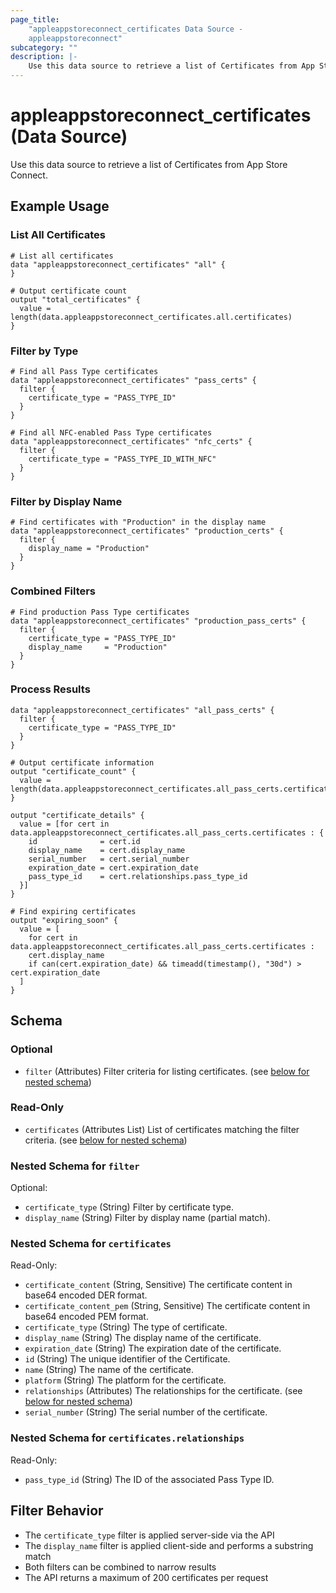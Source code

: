 ```yaml
---
page_title:
    "appleappstoreconnect_certificates Data Source -
    appleappstoreconnect"
subcategory: ""
description: |-
    Use this data source to retrieve a list of Certificates from App Store Connect.
---
```


# appleappstoreconnect_certificates (Data Source)

Use this data source to retrieve a list of Certificates from App Store
Connect.

## Example Usage

### List All Certificates

```hcl
# List all certificates
data "appleappstoreconnect_certificates" "all" {
}

# Output certificate count
output "total_certificates" {
  value = length(data.appleappstoreconnect_certificates.all.certificates)
}
```

### Filter by Type

```hcl
# Find all Pass Type certificates
data "appleappstoreconnect_certificates" "pass_certs" {
  filter {
    certificate_type = "PASS_TYPE_ID"
  }
}

# Find all NFC-enabled Pass Type certificates
data "appleappstoreconnect_certificates" "nfc_certs" {
  filter {
    certificate_type = "PASS_TYPE_ID_WITH_NFC"
  }
}
```

### Filter by Display Name

```hcl
# Find certificates with "Production" in the display name
data "appleappstoreconnect_certificates" "production_certs" {
  filter {
    display_name = "Production"
  }
}
```

### Combined Filters

```hcl
# Find production Pass Type certificates
data "appleappstoreconnect_certificates" "production_pass_certs" {
  filter {
    certificate_type = "PASS_TYPE_ID"
    display_name     = "Production"
  }
}
```

### Process Results

```hcl
data "appleappstoreconnect_certificates" "all_pass_certs" {
  filter {
    certificate_type = "PASS_TYPE_ID"
  }
}

# Output certificate information
output "certificate_count" {
  value = length(data.appleappstoreconnect_certificates.all_pass_certs.certificates)
}

output "certificate_details" {
  value = [for cert in data.appleappstoreconnect_certificates.all_pass_certs.certificates : {
    id              = cert.id
    display_name    = cert.display_name
    serial_number   = cert.serial_number
    expiration_date = cert.expiration_date
    pass_type_id    = cert.relationships.pass_type_id
  }]
}

# Find expiring certificates
output "expiring_soon" {
  value = [
    for cert in data.appleappstoreconnect_certificates.all_pass_certs.certificates :
    cert.display_name
    if can(cert.expiration_date) && timeadd(timestamp(), "30d") > cert.expiration_date
  ]
}
```

<!-- schema generated by tfplugindocs -->

## Schema

### Optional

- `filter` (Attributes) Filter criteria for listing certificates. (see
  [below for nested schema](#nestedatt--filter))

### Read-Only

- `certificates` (Attributes List) List of certificates matching the
  filter criteria. (see
  [below for nested schema](#nestedatt--certificates))

<a id="nestedatt--filter"></a>

### Nested Schema for `filter`

Optional:

- `certificate_type` (String) Filter by certificate type.
- `display_name` (String) Filter by display name (partial match).

<a id="nestedatt--certificates"></a>

### Nested Schema for `certificates`

Read-Only:

- `certificate_content` (String, Sensitive) The certificate content in
  base64 encoded DER format.
- `certificate_content_pem` (String, Sensitive) The certificate content
  in base64 encoded PEM format.
- `certificate_type` (String) The type of certificate.
- `display_name` (String) The display name of the certificate.
- `expiration_date` (String) The expiration date of the certificate.
- `id` (String) The unique identifier of the Certificate.
- `name` (String) The name of the certificate.
- `platform` (String) The platform for the certificate.
- `relationships` (Attributes) The relationships for the certificate.
  (see
  [below for nested schema](#nestedatt--certificates--relationships))
- `serial_number` (String) The serial number of the certificate.

<a id="nestedatt--certificates--relationships"></a>

### Nested Schema for `certificates.relationships`

Read-Only:

- `pass_type_id` (String) The ID of the associated Pass Type ID.

## Filter Behavior

- The `certificate_type` filter is applied server-side via the API
- The `display_name` filter is applied client-side and performs a
  substring match
- Both filters can be combined to narrow results
- The API returns a maximum of 200 certificates per request
